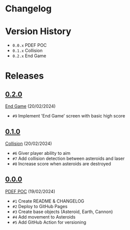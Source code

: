 # Changelog

# Version History
- `0.0.x` PDEF POC
- `0.1.x` Collision
- `0.2.x` End Game

# Releases
<!-- @LatestFirst -->

## [0.2.0](https://github.com/jrsmth/planetary-defence/releases/tag/0.2.0)
[End Game](https://github.com/jrsmth/planetary-defence/milestone/3) (20/02/2024)
- `#9` Implement 'End Game' screen with basic high score

## [0.1.0](https://github.com/jrsmth/planetary-defence/releases/tag/0.1.0)
[Collision](https://github.com/jrsmth/planetary-defence/milestone/2) (20/02/2024)
- `#6` Giver player ability to aim
- `#7` Add collision detection between asteroids and laser
- `#8` Increase score when asteroids are destroyed

## [0.0.0](https://github.com/jrsmth/planetary-defence/releases/tag/0.0.0)
[PDEF POC](https://github.com/jrsmth/planetary-defence/milestone/1) (19/02/2024)
- `#1` Create README & CHANGELOG
- `#2` Deploy to GitHub Pages
- `#3` Create base objects (Asteroid, Earth, Cannon)
- `#4` Add movement to Asteroids
- `#5` Add GitHub Action for versioning

[0.0.0]: https://github.com/jrsmth/planetary-defence/releases/tag/0.0.0
[0.1.0]: https://github.com/jrsmth/planetary-defence/compare/0.0.0...0.1.0
[0.2.0]: https://github.com/jrsmth/planetary-defence/compare/0.1.0...0.2.0
